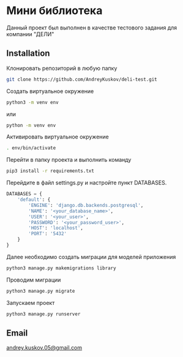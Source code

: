 # Мини библиотека

Данный проект был выполнен в качестве тестового задания для компании "ДЕЛИ"

## Installation

Клонировать репозиторий в любую папку

```bash
git clone https://github.com/AndreyKuskov/deli-test.git
```

Создать виртуальное окружение

```bash
python3 -m venv env
```

или 

```bash
python -m venv env
```

Активировать виртуальное окружение

```bash
. env/bin/activate
```

Перейти в папку проекта и выполнить команду

```bash
pip3 install -r requirements.txt
```

Перейдите в файл settings.py и настройте пункт DATABASES.

```python
DATABASES = {
    'default': {
        'ENGINE': 'django.db.backends.postgresql',
        'NAME': '<your_database_name>',
        'USER': '<your_user>',
        'PASSWORD': '<your_password_user>',
        'HOST': 'localhost',
        'PORT': '5432'
    }
}
```

Далее необходимо создать миграции для моделей приложения

```bash
python3 manage.py makemigrations library
```

Проводим миграции

```bash
python3 manage.py migrate
```

Запускаем проект
```bash
python3 manage.py runserver
```

## Email

andrey.kuskov.05@gmail.com